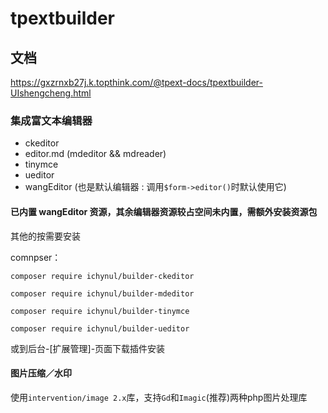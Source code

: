 # tpextbuilder

## 文档

<https://gxzrnxb27j.k.topthink.com/@tpext-docs/tpextbuilder-UIshengcheng.html>

### 集成富文本编辑器

* ckeditor
* editor.md (mdeditor && mdreader)
* tinymce
* ueditor
* wangEditor (也是默认编辑器 : 调用`$form->editor()`时默认使用它)

#### 已内置 wangEditor 资源，其余编辑器资源较占空间未内置，需额外安装资源包

其他的按需要安装

comnpser：

`composer require ichynul/builder-ckeditor`

`composer require ichynul/builder-mdeditor`

`composer require ichynul/builder-tinymce`

`composer require ichynul/builder-ueditor`

或到后台-[扩展管理]-页面下载插件安装

#### 图片压缩／水印

使用`intervention/image 2.x`库，支持`Gd`和`Imagic`(推荐)两种php图片处理库

